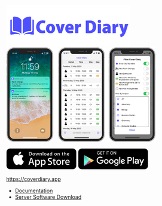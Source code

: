 <img src="https://raw.githubusercontent.com/zizusoft/Assets/master/2020/10/30-16-35-33-title.png" title="" alt="" width="332">
<img src="https://raw.githubusercontent.com/zizusoft/Assets/master/2020/10/30-16-35-10-coverdiarysplash.png" title="" alt="" width="400">

[<img src="https://raw.githubusercontent.com/zizusoft/Assets/master/2020/10/30-15-46-58-appleStore.png" title="" alt="" width="188"/>](https://apps.apple.com/us/app/cover-diary/id1512660259)    [<img title="" src="https://raw.githubusercontent.com/zizusoft/Assets/master/2020/10/30-15-47-25-googleStore.png" alt="" width="188"/>](https://play.google.com/store/apps/details?id=uk.co.zizusoft.cover)


https://coverdiary.app


- [Documentation](https://github.com/zizusoft/CoverDiary/wiki)
- [Server Software Download](https://github.com/zizusoft/CoverDiary/releases)


